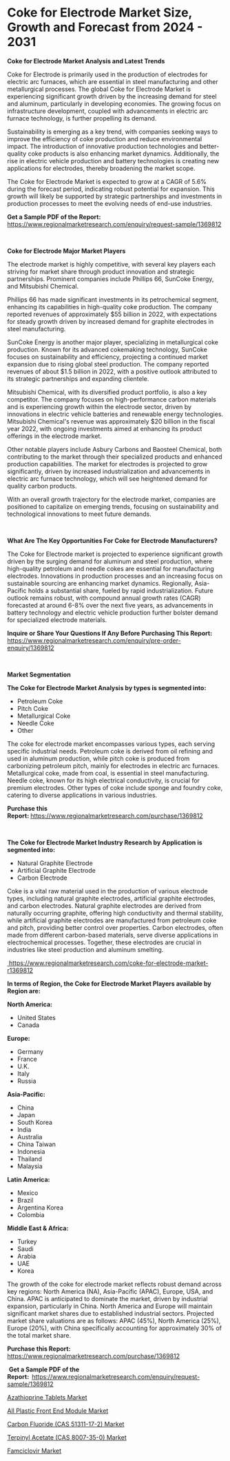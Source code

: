 <p><h1>Coke for Electrode Market Size, Growth and Forecast from 2024 - 2031</h1></p><p><strong>Coke for Electrode Market Analysis and Latest Trends</strong></p>
<p><p>Coke for Electrode is primarily used in the production of electrodes for electric arc furnaces, which are essential in steel manufacturing and other metallurgical processes. The global Coke for Electrode Market is experiencing significant growth driven by the increasing demand for steel and aluminum, particularly in developing economies. The growing focus on infrastructure development, coupled with advancements in electric arc furnace technology, is further propelling its demand. </p><p>Sustainability is emerging as a key trend, with companies seeking ways to improve the efficiency of coke production and reduce environmental impact. The introduction of innovative production technologies and better-quality coke products is also enhancing market dynamics. Additionally, the rise in electric vehicle production and battery technologies is creating new applications for electrodes, thereby broadening the market scope. </p><p>The Coke for Electrode Market is expected to grow at a CAGR of 5.6% during the forecast period, indicating robust potential for expansion. This growth will likely be supported by strategic partnerships and investments in production processes to meet the evolving needs of end-use industries.</p></p>
<p><strong>Get a Sample PDF of the Report:&nbsp;</strong> <a href="https://www.regionalmarketresearch.com/enquiry/request-sample/1369812">https://www.regionalmarketresearch.com/enquiry/request-sample/1369812</a></p>
<p>&nbsp;</p>
<p><strong>Coke for Electrode Major Market Players</strong></p>
<p><p>The electrode market is highly competitive, with several key players each striving for market share through product innovation and strategic partnerships. Prominent companies include Phillips 66, SunCoke Energy, and Mitsubishi Chemical.</p><p>Phillips 66 has made significant investments in its petrochemical segment, enhancing its capabilities in high-quality coke production. The company reported revenues of approximately $55 billion in 2022, with expectations for steady growth driven by increased demand for graphite electrodes in steel manufacturing.</p><p>SunCoke Energy is another major player, specializing in metallurgical coke production. Known for its advanced cokemaking technology, SunCoke focuses on sustainability and efficiency, projecting a continued market expansion due to rising global steel production. The company reported revenues of about $1.5 billion in 2022, with a positive outlook attributed to its strategic partnerships and expanding clientele.</p><p>Mitsubishi Chemical, with its diversified product portfolio, is also a key competitor. The company focuses on high-performance carbon materials and is experiencing growth within the electrode sector, driven by innovations in electric vehicle batteries and renewable energy technologies. Mitsubishi Chemical's revenue was approximately $20 billion in the fiscal year 2022, with ongoing investments aimed at enhancing its product offerings in the electrode market.</p><p>Other notable players include Asbury Carbons and Baosteel Chemical, both contributing to the market through their specialized products and enhanced production capabilities. The market for electrodes is projected to grow significantly, driven by increased industrialization and advancements in electric arc furnace technology, which will see heightened demand for quality carbon products.</p><p>With an overall growth trajectory for the electrode market, companies are positioned to capitalize on emerging trends, focusing on sustainability and technological innovations to meet future demands.</p></p>
<p>&nbsp;</p>
<p><strong>What Are The Key Opportunities For Coke for Electrode Manufacturers?</strong></p>
<p><p>The Coke for Electrode market is projected to experience significant growth driven by the surging demand for aluminum and steel production, where high-quality petroleum and needle cokes are essential for manufacturing electrodes. Innovations in production processes and an increasing focus on sustainable sourcing are enhancing market dynamics. Regionally, Asia-Pacific holds a substantial share, fueled by rapid industrialization. Future outlook remains robust, with compound annual growth rates (CAGR) forecasted at around 6-8% over the next five years, as advancements in battery technology and electric vehicle production further bolster demand for specialized electrode materials.</p></p>
<p><strong>Inquire or Share Your Questions If Any Before Purchasing This Report:</strong> <a href="https://www.regionalmarketresearch.com/enquiry/pre-order-enquiry/1369812">https://www.regionalmarketresearch.com/enquiry/pre-order-enquiry/1369812</a></p>
<p>&nbsp;</p>
<p><strong>Market Segmentation</strong></p>
<p><strong>The Coke for Electrode Market Analysis by types is segmented into:</strong></p>
<p><ul><li>Petroleum Coke</li><li>Pitch Coke</li><li>Metallurgical Coke</li><li>Needle Coke</li><li>Other</li></ul></p>
<p><p>The coke for electrode market encompasses various types, each serving specific industrial needs. Petroleum coke is derived from oil refining and used in aluminum production, while pitch coke is produced from carbonizing petroleum pitch, mainly for electrodes in electric arc furnaces. Metallurgical coke, made from coal, is essential in steel manufacturing. Needle coke, known for its high electrical conductivity, is crucial for premium electrodes. Other types of coke include sponge and foundry coke, catering to diverse applications in various industries.</p></p>
<p><strong>Purchase this Report:&nbsp;</strong><a href="https://www.regionalmarketresearch.com/purchase/1369812">https://www.regionalmarketresearch.com/purchase/1369812</a></p>
<p>&nbsp;</p>
<p><strong>The Coke for Electrode Market Industry Research by Application is segmented into:</strong></p>
<p><ul><li>Natural Graphite Electrode</li><li>Artificial Graphite Electrode</li><li>Carbon Electrode</li></ul></p>
<p><p>Coke is a vital raw material used in the production of various electrode types, including natural graphite electrodes, artificial graphite electrodes, and carbon electrodes. Natural graphite electrodes are derived from naturally occurring graphite, offering high conductivity and thermal stability, while artificial graphite electrodes are manufactured from petroleum coke and pitch, providing better control over properties. Carbon electrodes, often made from different carbon-based materials, serve diverse applications in electrochemical processes. Together, these electrodes are crucial in industries like steel production and aluminum smelting.</p></p>
<p><a href="https://www.regionalmarketresearch.com/coke-for-electrode-market-r1369812">&nbsp;https://www.regionalmarketresearch.com/coke-for-electrode-market-r1369812</a></p>
<p><strong>In terms of Region, the Coke for Electrode Market Players available by Region are:</strong></p>
<p>
    <p> <strong> North America: </strong>
        <ul>
            <li>United States</li>
            <li>Canada</li>
        </ul>
        </p> 
    <p> <strong> Europe: </strong>
        <ul>
            <li>Germany</li>
            <li>France</li>
            <li>U.K.</li>
            <li>Italy</li>
            <li>Russia</li>
        </ul>
        </p> 
    <p> <strong> Asia-Pacific: </strong>
        <ul>
            <li>China</li>
            <li>Japan</li>
            <li>South Korea</li>
            <li>India</li>
            <li>Australia</li>
            <li>China Taiwan</li>
            <li>Indonesia</li>
            <li>Thailand</li>
            <li>Malaysia</li>
        </ul>
        </p> 
    <p> <strong> Latin America: </strong>
        <ul>
            <li>Mexico</li>
            <li>Brazil</li>
            <li>Argentina Korea</li>
            <li>Colombia</li>
        </ul>
        </p> 
    <p> <strong> Middle East & Africa: </strong>
        <ul>
            <li>Turkey</li>
            <li>Saudi</li>
            <li>Arabia</li>
            <li>UAE</li>
            <li>Korea</li>
        </ul>
    </p>
    </p>
<p><p>The growth of the coke for electrode market reflects robust demand across key regions: North America (NA), Asia-Pacific (APAC), Europe, USA, and China. APAC is anticipated to dominate the market, driven by industrial expansion, particularly in China. North America and Europe will maintain significant market shares due to established industrial sectors. Projected market share valuations are as follows: APAC (45%), North America (25%), Europe (20%), with China specifically accounting for approximately 30% of the total market share.</p></p>
<p><strong>Purchase this Report: </strong><a href="https://www.regionalmarketresearch.com/purchase/1369812">https://www.regionalmarketresearch.com/purchase/1369812</a></p>
<p>&nbsp;<strong>Get a Sample PDF of the Report:&nbsp;&nbsp;</strong><a href="https://www.regionalmarketresearch.com/enquiry/request-sample/1369812">https://www.regionalmarketresearch.com/enquiry/request-sample/1369812</a></p>
<p><strong></strong></p>
<p><p><a href="https://www.linkedin.com/pulse/global-perspectives-azathioprine-tablets-market-trends-forecast-nd16e">Azathioprine Tablets Market</a></p><p><a href="https://medium.com/@dfg5fff/all-plastic-front-end-module-market-analysis-report-global-insights-by-region-type-cooling-eb95c1d73120?postPublishedType=repub">All Plastic Front End Module Market</a></p><p><a href="https://issuu.com/reportprime-2/docs/carbon-fluoride-cas-51311-17-2-mark_ee27268ce78cb1">Carbon Fluoride (CAS 51311-17-2) Market</a></p><p><a href="https://issuu.com/reportprime-2/docs/terpinyl-acetate-cas-8007-35-0-mark_663ebff576b31e">Terpinyl Acetate (CAS 8007-35-0) Market</a></p><p><a href="https://www.linkedin.com/pulse/famciclovir-market-global-insights-regional-analysis-jtone">Famciclovir Market</a></p></p>